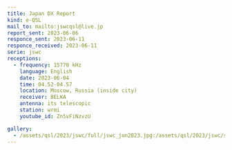 ```yaml
---
title: Japan DX Report
kind: e-QSL
mail_to: mailto:jswcqsl@live.jp
report_sent: 2023-06-06
responce_sent: 2023-06-11
responce_received: 2023-06-11
serie: jswc
receptions:
  - frequency: 15770 kHz
    language: English
    date: 2023-06-04
    time: 04.52-04.57
    location: Moscow, Russia (inside city)
    receiver: BELKA
    antenna: its telescopic
    station: wrmi
    youtube_id: Zn5vFiNzvzU

gallery:
  - /assets/qsl/2023/jswc/full/jswc_jun2023.jpg:/assets/qsl/2023/jswc/small/jswc_jun2023.jpg
---
```

